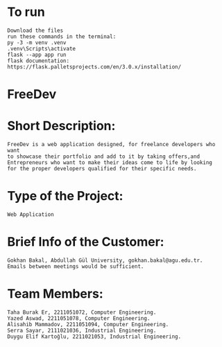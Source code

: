 # To run
    Download the files
    run these commands in the terminal:
    py -3 -m venv .venv
    .venv\Scripts\activate
    flask --app app run
    flask documentation:
    https://flask.palletsprojects.com/en/3.0.x/installation/
# FreeDev

# Short Description:
    FreeDev is a web application designed, for freelance developers who want 
    to showcase their portfolio and add to it by taking offers,and 
    Entrepreneurs who want to make their ideas come to life by looking
    for the proper developers qualified for their specific needs.

# Type of the Project:
    Web Application

# Brief Info of the Customer:
    Gokhan Bakal, Abdullah Gül University, gokhan.bakal@agu.edu.tr.
    Emails between meetings would be sufficient.

# Team Members: 
    Taha Burak Er, 2211051072, Computer Engineering.
    Yazed Aswad, 2211051078, Computer Engineering.
    Alisahib Mammadov, 2211051094, Computer Engineering.
    Serra Sayar, 2111021036, Industrial Engineering.
    Duygu Elif Kartoğlu, 2211021053, Industrial Engineering.

